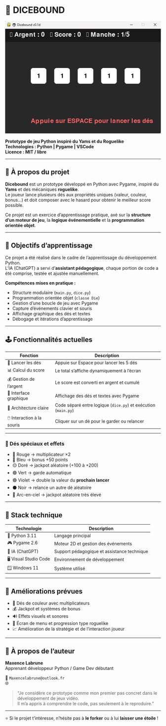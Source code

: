 # 🎲 DICEBOUND

![Dicebound Preview](screenshot.png)

**Prototype de jeu Python inspiré du Yams et du Roguelike**  
**Technologies : Python | Pygame | VSCode**  
**Licence : MIT / libre**

---

## 🧩 À propos du projet

**Dicebound** est un prototype développé en Python avec Pygame, inspiré du **Yams** et des mécaniques **roguelike**.  
Le joueur lance plusieurs dés aux propriétés uniques (valeur, couleur, bonus…) et doit composer avec le hasard pour obtenir le meilleur score possible.

Ce projet est un exercice d’apprentissage pratique, axé sur la **structure d’un moteur de jeu**, la **logique événementielle** et la **programmation orientée objet**.

---

## 🧠 Objectifs d’apprentissage

Ce projet a été réalisé dans le cadre de l’apprentissage du développement Python.  
L’IA (ChatGPT) a servi d’**assistant pédagogique**, chaque portion de code a été comprise, testée et ajustée manuellement.

**Compétences mises en pratique :**
- Structure modulaire (`main.py`, `dice.py`)
- Programmation orientée objet (`classe Die`)
- Gestion d’une boucle de jeu avec Pygame
- Capture d’événements clavier et souris
- Affichage graphique des dés et textes
- Débogage et itérations d’apprentissage

---

## 🕹️ Fonctionnalités actuelles

| Fonction | Description |
|----------|-------------|
| 🎲 Lancer les dés | Appuie sur Espace pour lancer les 5 dés |
| 📊 Calcul du score | Le total s’affiche dynamiquement à l’écran |
| 💰 Gestion de l’argent | Le score est converti en argent et cumulé |
| 🧱 Interface graphique | Affichage des dés et textes avec Pygame |
| 🧩 Architecture claire | Code séparé entre logique (`dice.py`) et exécution (`main.py`) |
| 🖱️ Interaction à la souris | Cliquer sur un dé pour le garder ou relancer |

---

### 🎲 Dés spéciaux et effets

- 🔴 Rouge → multiplicateur ×2  
- 🔵 Bleu → bonus +50 points  
- 🟡 Doré → jackpot aléatoire (+100 à +200)  
- 🟢 Vert → garde automatique  
- 🟣 Violet → double la valeur du **prochain lancer**  
- ⚫ Noir → relance un autre dé aléatoire  
- 🌈 Arc-en-ciel → jackpot aléatoire très élevé  

---

## 🧰 Stack technique

| Technologie | Description |
|------------|-------------|
| 🐍 Python 3.11 | Langage principal |
| 🎮 Pygame 2.6 | Moteur 2D et gestion des événements |
| 🧠 IA (ChatGPT) | Support pédagogique et assistance technique |
| 🖥️ Visual Studio Code | Environnement de développement |
| 🪟 Windows 11 | Système utilisé |

---

## 🚀 Améliorations prévues

- 🎨 Dés de couleur avec multiplicateurs  
- 💰 Jackpot et systèmes de bonus  
- 🔊 Effets visuels et sonores  
- 🏁 Écran de menu et progression type roguelike  
- 📈 Amélioration de la stratégie et de l’interaction joueur  

---

## 💬 À propos de l’auteur

**Maxence Labrune**  
Apprenant développeur Python / Game Dev débutant  

📧 `Maxencelabrune@outlook.fr`  
🌐  

> “Je considère ce prototype comme mon premier pas concret dans le développement de jeux vidéo.  
> Il m’a appris à comprendre le code, pas seulement à le reproduire.”

---

⭐ Si le projet t’intéresse, n’hésite pas à **le forker** ou à lui **laisser une étoile** !  

